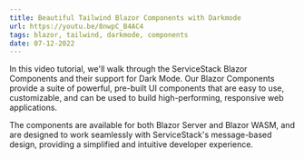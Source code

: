 ```yaml
---
title: Beautiful Tailwind Blazor Components with Darkmode
url: https://youtu.be/8nwpC_B4AC4
tags: blazor, tailwind, darkmode, components
date: 07-12-2022
---
```


In this video tutorial, we'll walk through the ServiceStack Blazor Components and their support for Dark Mode. 
Our Blazor Components provide a suite of powerful, pre-built UI components that are easy to use, customizable, 
and can be used to build high-performing, responsive web applications. 

The components are available for both Blazor Server and Blazor WASM, and are designed to work seamlessly with 
ServiceStack's message-based design, providing a simplified and intuitive developer experience.